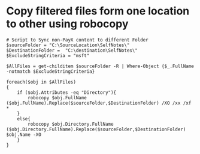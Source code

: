 Copy filtered files form one location to other using robocopy
=============================================================


```
# Script to Sync non-PayX content to different Folder 
$sourceFolder = "C:\SourceLocation\SelfNotes\"
$DestinationFolder =  "C:\destination\SelfNotes\"
$ExcludeStringCriteria = "msft"

$AllFiles = get-childitem $sourceFolder -R | Where-Object {$_.FullName -notmatch $ExcludeStringCriteria} 

foreach($obj in $AllFiles)
{
	if ($obj.Attributes -eq "Directory"){
		robocopy $obj.FullName ($obj.FullName).Replace($sourceFolder,$DestinationFolder) /XO /xx /xf *
	}
	else{
		robocopy $obj.Directory.FullName ($obj.Directory.FullName).Replace($sourceFolder,$DestinationFolder) $obj.Name -XO 
	}
}
```


